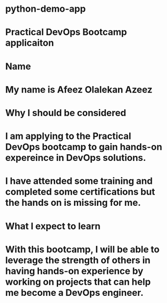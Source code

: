 # python-demo-app

# Practical DevOps Bootcamp applicaiton

# Name
# My name is Afeez Olalekan Azeez

# Why I should be considered
# I am applying to the Practical DevOps bootcamp to gain hands-on expereince in DevOps solutions.
# I have attended some training and completed some certifications but the hands on is missing for me.

# What I expect to learn
# With this bootcamp, I will be able to leverage the strength of others in having hands-on experience by working on projects that can help me become a DevOps engineer.
